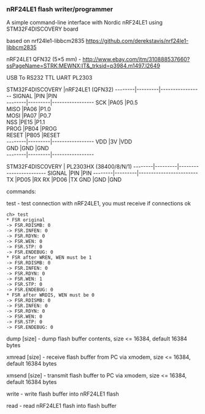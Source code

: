 ### nRF24LE1 flash writer/programmer

A simple command-line interface with Nordic nRF24LE1 using STM32F4DISCOVERY board 

based on nrf24le1-libbcm2835 https://github.com/derekstavis/nrf24le1-libbcm2835

nRF24LE1 QFN32 (5×5 mm) - http://www.ebay.com/itm/310888537660?ssPageName=STRK:MEWNX:IT&_trksid=p3984.m1497.l2649

USB To RS232 TTL UART PL2303

STM32F4DISCOVERY  |nRF24LE1 (QFN32)
--------|---------|-----------------
SIGNAL  |PIN      |PIN     
--------|---------|-----------------
SCK     |PA05	  |P0.5   
MISO	|PA06     |P1.0   
MOSI    |PA07     |P0.7   
NSS     |PE15     |P1.1   
PROG    |PB04     |PROG   
RESET   |PB05     |RESET  
--------|---------|-----------------
VDD     |3V       |VDD    
GND     |GND      |GND			
--------|---------|-----------------

STM32F4DISCOVERY  | PL2303HX (38400/8/N/1)
--------|---------|------------------------
SIGNAL	|PIN      |PIN
--------|---------|------------------------
TX      |PD05     |RX
RX      |PD06     |TX
GND     |GND      |GND

commands:

test	- test connection with nRF24LE1, you must receive if connections ok
```
ch> test
* FSR original
-> FSR.RDISMB: 0
-> FSR.INFEN: 0
-> FSR.RDYN: 0
-> FSR.WEN: 0
-> FSR.STP: 0
-> FSR.ENDEBUG: 0                                                              
* FSR after WREN, WEN must be 1                                                
-> FSR.RDISMB: 0                                                               
-> FSR.INFEN: 0                                                                
-> FSR.RDYN: 0                                                                 
-> FSR.WEN: 1                                                                  
-> FSR.STP: 0                                                                  
-> FSR.ENDEBUG: 0                                                              
* FSR after WRDIS, WEN must be 0                                               
-> FSR.RDISMB: 0                                                               
-> FSR.INFEN: 0                                                                
-> FSR.RDYN: 0                                                                 
-> FSR.WEN: 0                                                                  
-> FSR.STP: 0                                                                  
-> FSR.ENDEBUG: 0                                                              
```
dump [size]	- dump flash buffer contents, size <= 16384, default 16384 bytes

xmread [size] - receive flash buffer from PC via xmodem, size <= 16384, default 16384 bytes

xmsend [size] - transmit flash buffer to PC via xmodem, size <= 16384, default 16384 bytes

write	- write flash buffer into nRF24LE1 flash

read	- read nRF24LE1 flash into flash buffer
